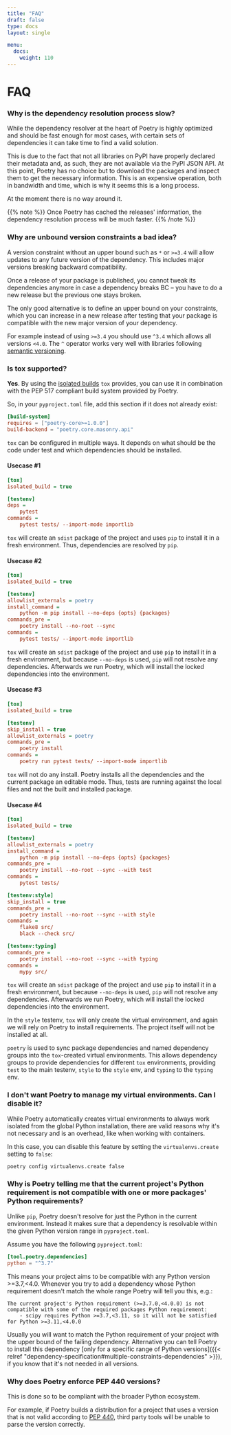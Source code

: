 ```yaml
---
title: "FAQ"
draft: false
type: docs
layout: single

menu:
  docs:
    weight: 110
---
```


# FAQ

### Why is the dependency resolution process slow?

While the dependency resolver at the heart of Poetry is highly optimized and
should be fast enough for most cases, with certain sets of dependencies
it can take time to find a valid solution.

This is due to the fact that not all libraries on PyPI have properly declared their metadata
and, as such, they are not available via the PyPI JSON API. At this point, Poetry has no choice
but to download the packages and inspect them to get the necessary information. This is an expensive
operation, both in bandwidth and time, which is why it seems this is a long process.

At the moment there is no way around it.

{{% note %}}
Once Poetry has cached the releases' information, the dependency resolution process
will be much faster.
{{% /note %}}

### Why are unbound version constraints a bad idea?

A version constraint without an upper bound such as `*` or `>=3.4` will allow updates to any future version of the dependency.
This includes major versions breaking backward compatibility.

Once a release of your package is published, you cannot tweak its dependencies anymore in case a dependency breaks BC
– you have to do a new release but the previous one stays broken.

The only good alternative is to define an upper bound on your constraints,
which you can increase in a new release after testing that your package is compatible
with the new major version of your dependency.

For example instead of using `>=3.4` you should use `^3.4` which allows all versions `<4.0`.
The `^` operator works very well with libraries following [semantic versioning](https://semver.org).

### Is tox supported?

**Yes**. By using the [isolated builds](https://tox.readthedocs.io/en/latest/config.html#conf-isolated_build) `tox` provides,
you can use it in combination with the PEP 517 compliant build system provided by Poetry.

So, in your `pyproject.toml` file, add this section if it does not already exist:

```toml
[build-system]
requires = ["poetry-core>=1.0.0"]
build-backend = "poetry.core.masonry.api"
```

`tox` can be configured in multiple ways. It depends on what should be the code under test and which dependencies
should be installed.

#### Usecase #1
```ini
[tox]
isolated_build = true

[testenv]
deps =
    pytest
commands =
    pytest tests/ --import-mode importlib
```

`tox` will create an `sdist` package of the project and uses `pip` to install it in a fresh environment.
Thus, dependencies are resolved by `pip`.

#### Usecase #2
```ini
[tox]
isolated_build = true

[testenv]
allowlist_externals = poetry
install_command =
    python -m pip install --no-deps {opts} {packages}
commands_pre =
    poetry install --no-root --sync
commands =
    pytest tests/ --import-mode importlib
```

`tox` will create an `sdist` package of the project and use `pip` to install it in a fresh environment,
but because `--no-deps` is used, `pip` will not resolve any dependencies.
Afterwards we run Poetry, which will install the locked dependencies into the environment.

#### Usecase #3
```ini
[tox]
isolated_build = true

[testenv]
skip_install = true
allowlist_externals = poetry
commands_pre =
    poetry install
commands =
    poetry run pytest tests/ --import-mode importlib
```

`tox` will not do any install. Poetry installs all the dependencies and the current package an editable mode.
Thus, tests are running against the local files and not the built and installed package.

#### Usecase #4
```ini
[tox]
isolated_build = true

[testenv]
allowlist_externals = poetry
install_command =
    python -m pip install --no-deps {opts} {packages}
commands_pre =
    poetry install --no-root --sync --with test
commands =
    pytest tests/

[testenv:style]
skip_install = true
commands_pre =
    poetry install --no-root --sync --with style
commands =
    flake8 src/
    black --check src/

[testenv:typing]
commands_pre =
    poetry install --no-root --sync --with typing
commands =
    mypy src/
```

`tox` will create an `sdist` package of the project and use `pip` to install it in a fresh environment,
but because `--no-deps` is used, `pip` will not resolve any dependencies.
Afterwards we run Poetry, which will install the locked dependencies into the environment.

In the `style` testenv, `tox` will only create the virtual environment, and
again we will rely on Poetry to install requirements. The project itself will
not be installed at all.

`poetry` is used to sync package dependencies and named dependency groups into
the `tox`-created virtual environments. This allows dependency groups to provide
dependencies for different `tox` environments, providing `test` to the main
testenv, `style` to the `style` env, and `typing` to the `typing` env.

### I don't want Poetry to manage my virtual environments. Can I disable it?

While Poetry automatically creates virtual environments to always work isolated
from the global Python installation, there are valid reasons why it's not necessary
and is an overhead, like when working with containers.

In this case, you can disable this feature by setting the `virtualenvs.create` setting to `false`:

```bash
poetry config virtualenvs.create false
```

### Why is Poetry telling me that the current project's Python requirement is not compatible with one or more packages' Python requirements?

Unlike `pip`, Poetry doesn't resolve for just the Python in the current environment. Instead it makes sure that a dependency
is resolvable within the given Python version range in `pyproject.toml`.

Assume you have the following `pyproject.toml`:

```toml
[tool.poetry.dependencies]
python = "^3.7"
```

This means your project aims to be compatible with any Python version >=3.7,<4.0. Whenever you try to add a dependency
whose Python requirement doesn't match the whole range Poetry will tell you this, e.g.:

```
The current project's Python requirement (>=3.7.0,<4.0.0) is not compatible with some of the required packages Python requirement:
    - scipy requires Python >=3.7,<3.11, so it will not be satisfied for Python >=3.11,<4.0.0
```

Usually you will want to match the Python requirement of your project with the upper bound of the failing dependency.
Alternative you can tell Poetry to install this dependency [only for a specific range of Python versions]({{< relref "dependency-specification#multiple-constraints-dependencies" >}}),
if you know that it's not needed in all versions.


### Why does Poetry enforce PEP 440 versions?

This is done so to be compliant with the broader Python ecosystem.

For example, if Poetry builds a distribution for a project that uses a version that is not valid according to
[PEP 440](https://peps.python.org/pep-0440), third party tools will be unable to parse the version correctly.
